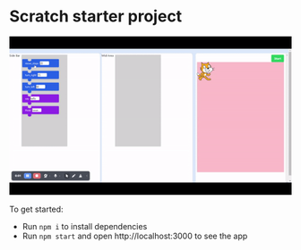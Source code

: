 # Scratch starter project

![Video](./src/ezgif-7-9808707039.gif)

To get started:

- Run `npm i` to install dependencies
- Run `npm start` and open http://localhost:3000 to see the app
